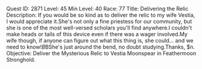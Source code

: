 Quest ID: 2871
Level: 45
Min Level: 40
Race: 77
Title: Delivering the Relic
Description: If you would be so kind as to deliver the relic to my wife Vestia, I would appreciate it.She's not only a fine priestess for our community, but she is one of the most well-versed scholars you'll find anywhere.I couldn't make heads or tails of this device even if there was a wager involved.My wife though, if anyone can figure out what this thing is, she could... and we need to know!$B$BShe's just around the bend, no doubt studying.Thanks, $n.
Objective: Deliver the Mysterious Relic to Vestia Moonspear in Feathermoon Stronghold.
